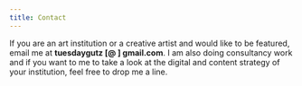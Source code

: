 ```yaml
---
title: Contact
---
```


If you are an art institution or a creative artist and would like to be featured, email me at **tuesdaygutz [@ ] gmail.com**. I am also doing consultancy work and if you want to me to take a look at the digital and content strategy of your institution, feel free to drop me a line.
